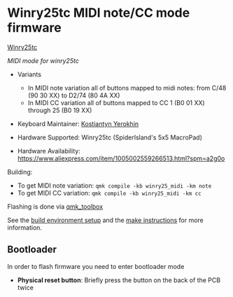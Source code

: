 # Winry25tc MIDI note/CC mode firmware

[Winry25tc](https://ae01.alicdn.com/kf/Hf82e3c6dde4541eea65d1dd42b69cbcfE.jpg)

*MIDI mode for winry25tc*

* Variants
    * In MIDI note variation all of buttons mapped to midi notes: from C/48 (90 30 XX) to D2/74 (80 4A XX)
    * In MIDI CC variation all of buttons mapped to CC 1 (B0 01 XX) through 25 (B0 19 XX)

* Keyboard Maintainer: [Kostiantyn Yerokhin](https://github.com/err5)
* Hardware Supported: Winry25tc (SpiderIsland's 5x5 MacroPad)
* Hardware Availability: https://www.aliexpress.com/item/1005002559266513.html?spm=a2g0o

Building:
   
*  To get MIDI note variation:
    ```qmk compile -kb winry25_midi -km note```
*  To get MIDI CC variation:
    ```qmk compile -kb winry25_midi -km cc```

Flashing is done via [qmk_toolbox](https://github.com/qmk/qmk_toolbox)

See the [build environment setup](https://docs.qmk.fm/#/getting_started_build_tools) and the [make instructions](https://docs.qmk.fm/#/getting_started_make_guide) for more information.

## Bootloader

In order to flash firmware you need to enter bootloader mode
* **Physical reset button**: Briefly press the button on the back of the PCB twice
